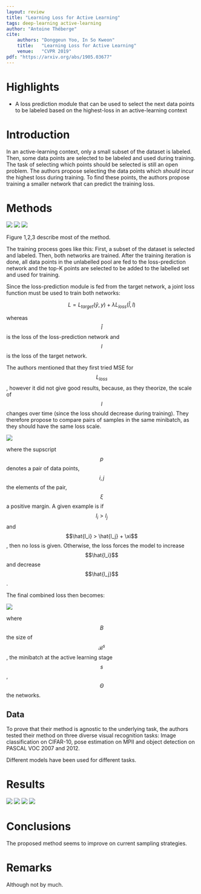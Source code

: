 ```yaml
---
layout: review
title: "Learning Loss for Active Learning"
tags: deep-learning active-learning
author: "Antoine Théberge"
cite:
    authors: "Donggeun Yoo, In So Kweon"
    title:   "Learning Loss for Active Learning"
    venue:   "CVPR 2019"
pdf: "https://arxiv.org/abs/1905.03677"
---
```



# Highlights
- A loss prediction module that can be used to select the next data points to be labeled based on the highest-loss in an active-learning context

# Introduction
In an active-learning context, only a small subset of the dataset is labeled. Then, some data points are selected to be labeled and used during training. The task of selecting which points should be selected is still an open problem. The authors propose selecting the data points which _should_ incur the highest loss during training. To find these points, the authors propose training a smaller network that can predict the training loss.

# Methods

![](/article/images/learing-loss-active/fig1.jpeg)
![](/article/images/learing-loss-active/fig2.jpeg)
![](/article/images/learing-loss-active/fig3.jpg)

Figure 1,2,3 describe most of the method. 

The training process goes like this: First, a subset of the dataset is selected and labeled. Then, both networks are trained. After the training iteration is done, all data points in the unlabelled pool are fed to the loss-prediction network and the top-K points are selected to be added to the labelled set and used for training.

Since the loss-prediction module is fed from the target network, a joint loss function must be used to train both networks:

$$L =  L_{target}(\hat{y},y) + \lambda L_{loss}(\hat{l},l) $$

whereas $$\hat{l}$$ is the loss of the loss-prediction network and $$l$$ is the loss of the target network.

The authors mentioned that they first tried MSE for $$L_{loss}$$, however it did not give good results, because, as they theorize, the scale of $$l$$ changes over time (since the loss should decrease during training). They therefore propose to compare pairs of samples in the same minibatch, as they should have the same loss scale. 

![](/article/images/learing-loss-active/loss.jpeg)

where the supscript $$p$$ denotes a pair of data points, $$i, j$$ the elements of the pair, $$\xi$$ a positive margin. A given example is if $$l_i > l_j$$ and $$\hat{l_i} > \hat{l_j} + \xi$$, then no loss is given. Otherwise, the loss forces the model to increase $$\hat{l_i}$$ and decrease $$\hat{l_j}$$.

The final combined loss then becomes:

![](/article/images/learing-loss-active/lossv2.jpeg)

where $$B$$ the size of $$\mathcal{B}^s$$, the minibatch at the active learning stage $$s$$, $$\Theta$$ the networks.

## Data

To prove that their method is agnostic to the underlying task, the authors tested their method on three diverse visual recognition tasks: Image classification on CIFAR-10, pose estimation on MPII and object detection on PASCAL VOC 2007 and 2012.

Different models have been used for different tasks.

# Results

![](/article/images/learing-loss-active/fig4.jpeg)
![](/article/images/learing-loss-active/fig6.jpg)
![](/article/images/learing-loss-active/fig7.jpeg)
![](/article/images/learing-loss-active/fig5.jpeg)

# Conclusions

The proposed method seems to improve on current sampling strategies.

# Remarks

Although not by much.
